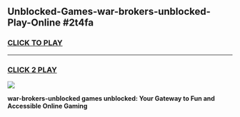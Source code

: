 
## Unblocked-Games-war-brokers-unblocked-Play-Online #2t4fa
<h3>
<a href="https://news.freeplayer.one?title=war-brokers-unblocked&ref=3">CLICK TO PLAY</a></h3>
<hr>

<h3>
<a href="https://news.freeplayer.one?title=war-brokers-unblocked&ref=3">CLICK 2 PLAY</a>
  
</h3>

<a href="https://news.freeplayer.one?title=war-brokers-unblocked&ref=3"><img src="https://clearcache.store/games.png"></a>


**war-brokers-unblocked games unblocked: Your Gateway to Fun and Accessible Online Gaming**
